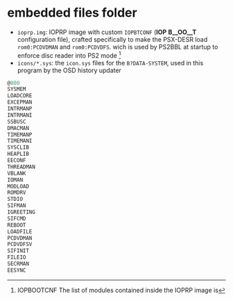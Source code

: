 # embedded files folder

- `ioprp.img`: IOPRP image with custom `IOPBTCONF` (__IOP__ __B__OO__T__ configuration file), crafted specifically to make the PSX-DESR load `rom0:PCDVDMAN` and `rom0:PCDVDFS`. wich is used by PS2BBL at startup to enforce disc reader into PS2 mode [^IOPBOOTCONF]
- `icons/*.sys`: the `icon.sys` files for the `B?DATA-SYSTEM`, used in this program by the OSD history updater

[^IOPBOOTCONF]: IOPBOOTCNF The list of modules contained inside the IOPRP image is
```c
@800
SYSMEM
LOADCORE
EXCEPMAN
INTRMANP
INTRMANI
SSBUSC
DMACMAN
TIMEMANP
TIMEMANI
SYSCLIB
HEAPLIB
EECONF
THREADMAN
VBLANK
IOMAN
MODLOAD
ROMDRV
STDIO
SIFMAN
IGREETING
SIFCMD
REBOOT
LOADFILE
PCDVDMAN
PCDVDFSV
SIFINIT
FILEIO
SECRMAN
EESYNC
```
